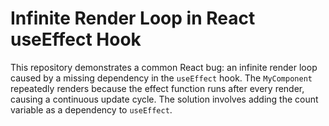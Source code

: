 # Infinite Render Loop in React useEffect Hook

This repository demonstrates a common React bug: an infinite render loop caused by a missing dependency in the `useEffect` hook. The `MyComponent` repeatedly renders because the effect function runs after every render, causing a continuous update cycle. The solution involves adding the count variable as a dependency to `useEffect`.